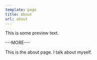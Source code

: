```yaml
---
template: page
title: About
url: about
---
```


This is some preview text.

---MORE---

This is the about page. I talk about myself.

